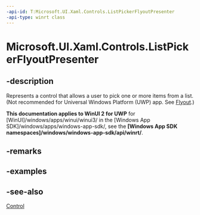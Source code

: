 ```yaml
---
-api-id: T:Microsoft.UI.Xaml.Controls.ListPickerFlyoutPresenter
-api-type: winrt class
---
```


<!-- Class syntax.
public class ListPickerFlyoutPresenter : Windows.UI.Xaml.Controls.Control, Windows.UI.Xaml.Controls.IListPickerFlyoutPresenter
-->

# Microsoft.UI.Xaml.Controls.ListPickerFlyoutPresenter

## -description
Represents a control that allows a user to pick one or more items from a list. (Not recommended for Universal Windows Platform (UWP) app. See [Flyout](flyout.md).)

**This documentation applies to WinUI 2 for UWP** for [WinUI]/windows/apps/winui/winui3/ in the [Windows App SDK]/windows/apps/windows-app-sdk/, see the **[Windows App SDK namespaces]/windows/windows-app-sdk/api/winrt/**.

## -remarks

## -examples

## -see-also
[Control](control.md)
